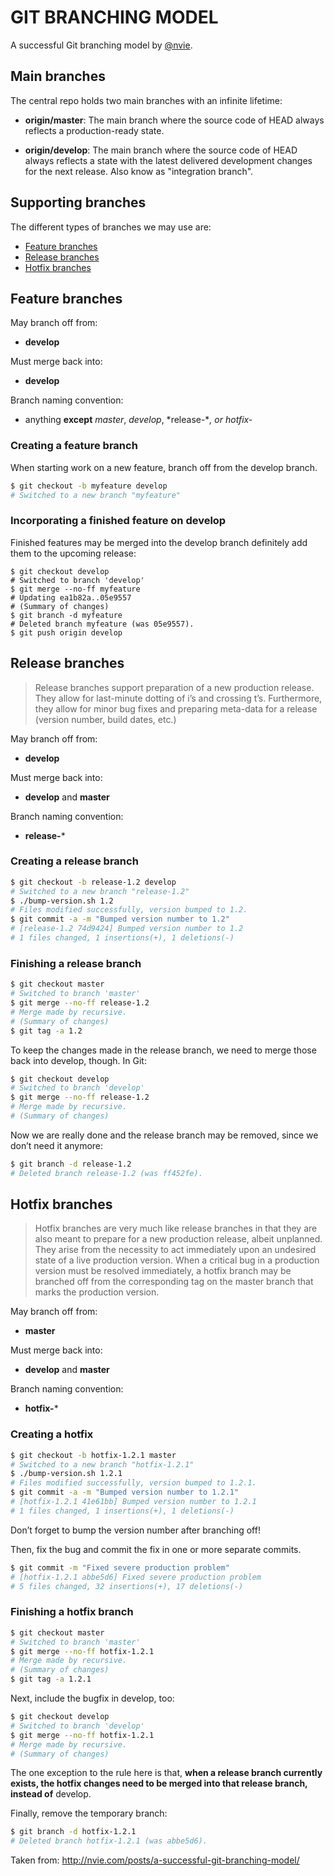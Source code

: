 # GIT BRANCHING MODEL

A successful Git branching model by [@nvie](http://nvie.com/posts/a-successful-git-branching-model/).

## Main branches

The central repo holds two main branches with an infinite lifetime:

 - **origin/master**: The main branch where the source code of HEAD always reflects a production-ready state.

 - **origin/develop**: The main branch where the source code of HEAD always reflects a state with the latest delivered development changes for the next release. Also know as "integration branch".

## Supporting branches

The different types of branches we may use are:

 - [Feature branches](#feature-branches)
 - [Release branches](#release-branches)
 - [Hotfix branches](#hotfix-branches)

## Feature branches

May branch off from:  
  - **develop**

Must merge back into:  
  - **develop**

Branch naming convention:  
  - anything **except** *master*, *develop*, *release-**, or *hotfix-**

### Creating a feature  branch

When starting work on a new feature, branch off from the develop branch.

```bash
$ git checkout -b myfeature develop
# Switched to a new branch "myfeature"
```

### Incorporating a finished feature on develop

Finished features may be merged into the develop branch definitely add them to the upcoming release:

```shell
$ git checkout develop
# Switched to branch 'develop'
$ git merge --no-ff myfeature
# Updating ea1b82a..05e9557
# (Summary of changes)
$ git branch -d myfeature
# Deleted branch myfeature (was 05e9557).
$ git push origin develop
```

## Release branches

>Release branches support preparation of a new production release.
They allow for last-minute dotting of i’s and crossing t’s.
Furthermore, they allow for minor bug fixes and preparing meta-data
for a release (version number, build dates, etc.)

May branch off from:
  - **develop**

Must merge back into:
  - **develop** and **master**

Branch naming convention:
  - **release-***

### Creating a release branch

```bash
$ git checkout -b release-1.2 develop
# Switched to a new branch "release-1.2"
$ ./bump-version.sh 1.2
# Files modified successfully, version bumped to 1.2.
$ git commit -a -m "Bumped version number to 1.2"
# [release-1.2 74d9424] Bumped version number to 1.2
# 1 files changed, 1 insertions(+), 1 deletions(-)
```

### Finishing a release branch
```bash
$ git checkout master
# Switched to branch 'master'
$ git merge --no-ff release-1.2
# Merge made by recursive.
# (Summary of changes)
$ git tag -a 1.2
```

To keep the changes made in the release branch, we need to merge those
back into develop, though. In Git:

```bash
$ git checkout develop
# Switched to branch 'develop'
$ git merge --no-ff release-1.2
# Merge made by recursive.
# (Summary of changes)
```

Now we are really done and the release branch may be removed,
since we don’t need it anymore:

```bash
$ git branch -d release-1.2
# Deleted branch release-1.2 (was ff452fe).
```

## Hotfix branches

> Hotfix branches are very much like release branches in that they
are also meant to prepare for a new production release, albeit
unplanned. They arise from the necessity to act immediately upon
 an undesired state of a live production version. When a critical bug
in a production version must be resolved immediately, a hotfix branch
may be branched off from the corresponding tag on the master branch
that marks the production version.

May branch off from:
  - **master**

Must merge back into:
  - **develop** and **master**

Branch naming convention:
  - **hotfix-***

### Creating a hotfix

```bash
$ git checkout -b hotfix-1.2.1 master
# Switched to a new branch "hotfix-1.2.1"
$ ./bump-version.sh 1.2.1
# Files modified successfully, version bumped to 1.2.1.
$ git commit -a -m "Bumped version number to 1.2.1"
# [hotfix-1.2.1 41e61bb] Bumped version number to 1.2.1
# 1 files changed, 1 insertions(+), 1 deletions(-)
```

Don’t forget to bump the version number after branching off!

Then, fix the bug and commit the fix in one or more separate commits.

```bash
$ git commit -m "Fixed severe production problem"
# [hotfix-1.2.1 abbe5d6] Fixed severe production problem
# 5 files changed, 32 insertions(+), 17 deletions(-)
```

### Finishing a hotfix branch

```bash
$ git checkout master
# Switched to branch 'master'
$ git merge --no-ff hotfix-1.2.1
# Merge made by recursive.
# (Summary of changes)
$ git tag -a 1.2.1
```

Next, include the bugfix in develop, too:

```bash
$ git checkout develop
# Switched to branch 'develop'
$ git merge --no-ff hotfix-1.2.1
# Merge made by recursive.
# (Summary of changes)
```

The one exception to the rule here is that, **when a release branch currently exists, the hotfix changes need to be merged into that release branch, instead of** develop.

Finally, remove the temporary branch:

```bash
$ git branch -d hotfix-1.2.1
# Deleted branch hotfix-1.2.1 (was abbe5d6).
```

Taken from: http://nvie.com/posts/a-successful-git-branching-model/
